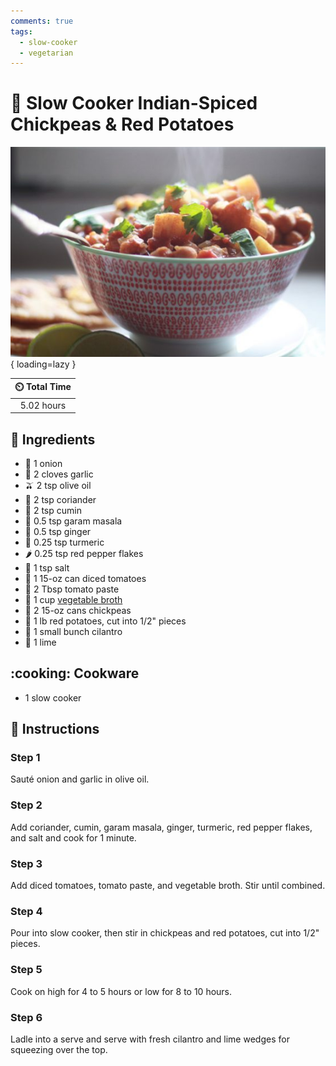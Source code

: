 ```yaml
---
comments: true
tags:
  - slow-cooker
  - vegetarian
---
```

# :falafel: Slow Cooker Indian-Spiced Chickpeas & Red Potatoes

![Slow Cooker Indian-Spiced Chickpeas & Red Potatoes][2]{ loading=lazy }

| :timer_clock: Total Time |
|:-----------------------: |
| 5.02 hours |

## :salt: Ingredients

- :onion: 1 onion
- :garlic: 2 cloves garlic
- :olive: 2 tsp olive oil
- :herb: 2 tsp coriander
- :herb: 2 tsp cumin
- :herb: 0.5 tsp garam masala
- :sweet_potato: 0.5 tsp ginger
- :herb: 0.25 tsp turmeric
- :hot_pepper: 0.25 tsp red pepper flakes
- :salt: 1 tsp salt
- :tomato: 1 15-oz can diced tomatoes
- :tomato: 2 Tbsp tomato paste
- :stew: 1 cup [vegetable broth][1]
- :falafel: 2 15-oz cans chickpeas
- :potato: 1 lb red potatoes, cut into 1/2" pieces
- :herb: 1 small bunch cilantro
- :lemon: 1 lime

## :cooking: Cookware

- 1 slow cooker

## :pencil: Instructions

### Step 1

Sauté onion and garlic in olive oil.

### Step 2

Add coriander, cumin, garam masala, ginger, turmeric, red pepper flakes, and salt and cook for 1 minute.

### Step 3

Add diced tomatoes, tomato paste, and vegetable broth. Stir until combined.

### Step 4

Pour into slow cooker, then stir in chickpeas and red potatoes, cut into 1/2" pieces.

### Step 5

Cook on high for 4 to 5 hours or low for 8 to 10 hours.

### Step 6

Ladle into a serve and serve with fresh cilantro and lime wedges for squeezing over the top.

[1]: <../ingredients/vegetable-broth.md>
[2]: <../assets/images/slow-cooker-indian-spiced-chickpeas-and-red-potatoes.jpg>
